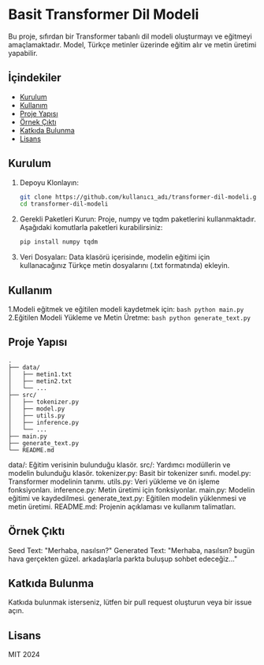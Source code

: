 # Basit Transformer Dil Modeli

Bu proje, sıfırdan bir Transformer tabanlı dil modeli oluşturmayı ve eğitmeyi amaçlamaktadır. Model, Türkçe metinler üzerinde eğitim alır ve metin üretimi yapabilir.

## **İçindekiler**

- [Kurulum](#kurulum)
- [Kullanım](#kullanım)
- [Proje Yapısı](#proje-yapısı)
- [Örnek Çıktı](#örnek-çıktı)
- [Katkıda Bulunma](#katkıda-bulunma)
- [Lisans](#lisans)

## **Kurulum**

  1. Depoyu Klonlayın:
     ```bash
     git clone https://github.com/kullanıcı_adı/transformer-dil-modeli.git
     cd transformer-dil-modeli
     ```
  2. Gerekli Paketleri Kurun:
     Proje, numpy ve tqdm paketlerini kullanmaktadır. Aşağıdaki komutlarla paketleri kurabilirsiniz:
     ```bash
     pip install numpy tqdm
     ```
  4. Veri Dosyaları:
     Data klasörü içerisinde, modelin eğitimi için kullanacağınız Türkçe metin dosyalarını (.txt formatında) ekleyin.

## **Kullanım**

  1.Modeli eğitmek ve eğitilen modeli kaydetmek için:
      ```bash
      python main.py
      ```
  2.Eğitilen Modeli Yükleme ve Metin Üretme:
      ```bash
      python generate_text.py
      ```
## **Proje Yapısı**
  ```stylus
  .
  ├── data/
  │   ├── metin1.txt
  │   ├── metin2.txt
  │   └── ...
  ├── src/
  │   ├── tokenizer.py
  │   ├── model.py
  │   ├── utils.py
  │   ├── inference.py
  │   └── ...
  ├── main.py
  ├── generate_text.py
  └── README.md
  ```
  data/: Eğitim verisinin bulunduğu klasör.
  src/: Yardımcı modüllerin ve modelin bulunduğu klasör.
  tokenizer.py: Basit bir tokenizer sınıfı.
  model.py: Transformer modelinin tanımı.
  utils.py: Veri yükleme ve ön işleme fonksiyonları.
  inference.py: Metin üretimi için fonksiyonlar.
  main.py: Modelin eğitimi ve kaydedilmesi.
  generate_text.py: Eğitilen modelin yüklenmesi ve metin üretimi.
  README.md: Projenin açıklaması ve kullanım talimatları.

## **Örnek Çıktı**
  Seed Text: "Merhaba, nasılsın?"
  Generated Text: "Merhaba, nasılsın? bugün hava gerçekten güzel. arkadaşlarla parkta buluşup sohbet edeceğiz..."
## **Katkıda Bulunma**
  Katkıda bulunmak isterseniz, lütfen bir pull request oluşturun veya bir issue açın.
## **Lisans**
  MIT 2024
